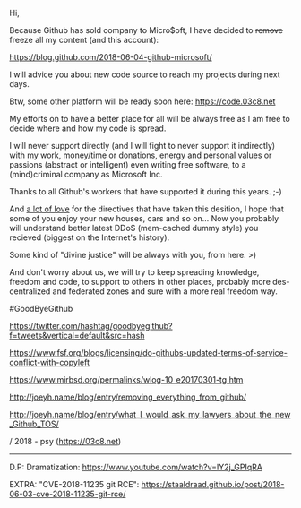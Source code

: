 Hi,

Because Github has sold company to Micro$oft, I have decided to <s>remove</s> freeze all my content (and this account):

https://blog.github.com/2018-06-04-github-microsoft/  

I will advice you about new code source to reach my projects during next days.

Btw, some other platform will be ready soon here: https://code.03c8.net

My efforts on to have a better place for all will be always free as I am free to decide where and how my code is spread. 

I will never support directly (and I will fight to never support it indirectly) with my work, money/time or donations, energy and personal values or passions (abstract or intelligent) even writing free software, to a (mind)criminal company as Microsoft Inc.

Thanks to all Github's workers that have supported it during this years. ;-)

And <u>a lot of love</u> for the directives that have taken this desition, I hope that some of you enjoy your new houses, cars and so on... Now you probably will understand better latest DDoS (mem-cached dummy style) you recieved (biggest on the Internet's history).

Some kind of "divine justice" will be always with you, from here. >)

And don't worry about us, we will try to keep spreading knowledge, freedom and code, to support to others in other places, probably more des-centralized and federated zones and sure with a more real freedom way.

#GoodByeGithub 

https://twitter.com/hashtag/goodbyegithub?f=tweets&vertical=default&src=hash

https://www.fsf.org/blogs/licensing/do-githubs-updated-terms-of-service-conflict-with-copyleft

https://www.mirbsd.org/permalinks/wlog-10_e20170301-tg.htm

http://joeyh.name/blog/entry/removing_everything_from_github/

http://joeyh.name/blog/entry/what_I_would_ask_my_lawyers_about_the_new_Github_TOS/

/ 2018 - psy (https://03c8.net)

------------------------------

D.P: Dramatization: https://www.youtube.com/watch?v=IY2j_GPIqRA

EXTRA: "CVE-2018-11235 git RCE": https://staaldraad.github.io/post/2018-06-03-cve-2018-11235-git-rce/
